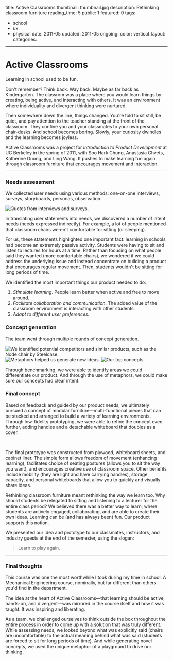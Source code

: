 title: Active Classrooms
thumbnail: thumbnail.jpg
description: Rethinking classroom furniture
reading_time: 5
public: 1
featured: 0
tags:
  - school
  - ux
  - physical
date: 2011-05
updated: 2011-05
ongoing:
color:
vertical_layout:
categories:

---

# Active Classrooms

Learning in school used to be fun.

Don't remember? Think back. Way back. Maybe as far back as Kindergarten. The classrom was a place where you would learn things by creating, being active, and interacting with others. It was an environment where individuality and divergent thinking were nurtured.

Then somewhere down the line, things changed. You're told to sit still, be quiet, and pay attention to the teacher standing at the front of the classroom. They confine you and your classmates to your own personal chair-desks. And school becomes boring. Slowly, your curiosity dwindles and the learning becomes joyless.

Active Classrooms was a project for *Introduction to Product Development* at UC Berkeley in the spring of 2011, with Soo Hark Chung, Anastasia Chvets, Katherine Duong, and Ling Wang. It pushes to make learning fun again through classroom furniture that encourages movement and interaction.

---
### Needs assessment

We collected user needs using various methods: one-on-one interviews, surveys, storyboards, personas, observation.

<img class="" src="quotes.jpg" alt="Quotes from interviews and surveys.">

In translating user statements into needs, we discovered a number of latent needs (needs expressed indirectly). For example, a lot of people mentioned that classroom chairs weren't comfortable for sitting (or sleeping).

For us, these statements highlighted one important fact: learning in schools had become an extremely passive activity. Students were having to sit and listen to lectures for hours at a time. Rather than focusing on what people said they wanted (more comfortable chairs), we wondered if we could address the underlying issue and instead concentrate on building a product that encourages regular movement. Then, students wouldn't be sitting for long periods of time.

We identified the most important things our product needed to do:

1. *Stimulate learning*. People learn better when active and free to move around.
2. *Facilitate collaboration and communication*. The added value of the classroom environment is interacting with other students.
3. *Adapt to different user preferences*.

### Concept generation

The team went through multiple rounds of concept generation.

<img class="" src="benchmarks.jpg" alt="We identified potential competitors and similar products, such as the Node chair by Steelcase.">
<img class="" src="metaphor.jpg" alt="Metaphors helped us generate new ideas.">
<img class="" src="top-concepts.jpg" alt="Our top concepts.">

Through benchmarking, we were able to identify areas we could differentiate our product. And through the use of metaphors, we could make sure our concepts had clear intent.

### Final concept

Based on feedback and guided by our product needs, we ultimately pursued a concept of modular furniture—multi-functional pieces that can be stacked and arranged to build a variety of learning environments. Through low-fidelity prototyping, we were able to refine the concept even further, adding handles and a detachable whiteboard that doubles as a cover.

<img class="default" src="photoshoot-1.jpg" alt="">
<img class="default" src="photoshoot-2.jpg" alt="">
<img class="default" src="photoshoot-3.jpg" alt="">

The final prototype was constructed from plywood, whiteboard sheets, and cabinet liner. The simple form allows freedom of movement (enhancing learning), facilitates choice of seating postures (allows you to sit the way you want), and encourages creative use of classroom space. Other benefits include mobility (they are light and have carrying handles), storage capacity, and personal whiteboards that allow you to quickly and visually share ideas.

Rethinking classroom furniture meant rethinking the way we learn too. Why should students be relegated to sitting and listening to a lecturer for the entire class period? We believed there was a better way to learn, where students are actively engaged, collaborating, and are able to create their own ideas. Learning can be (and has always been) fun. Our product supports this notion.

We presented our idea and prototype to our classmates, instructors, and industry guests at the end of the semester, using the slogan:

> Learn to play again.

---
### Final thoughts

This course was one the most worthwhile I took during my time in school. A Mechanical Engineering course, nominally, but far different than others you'd find in the department.

The idea at the heart of Active Classrooms—that learning should be active, hands-on, and divergent—was mirrored in the course itself and how it was taught. It was inspiring and liberating.

As a team, we challenged ourselves to think outside the box throughout the entire process in order to come up with a solution that was truly different. While assessing needs, we looked beyond what was explicitly said (chairs are uncomfortable) to the actual meaning behind what was said (students are forced to sit for long periods of time). And while generating novel concepts, we used the unique metaphor of a playground to drive our thinking.
